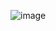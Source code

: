 ![image](https://github.com/Mohnish-Sonkusale/Sentiment-Analysis-Movie-Reviews-Using-Machine-Learning/assets/153887010/97b30633-9a2c-4b28-8731-8e8fd3df1f91)
